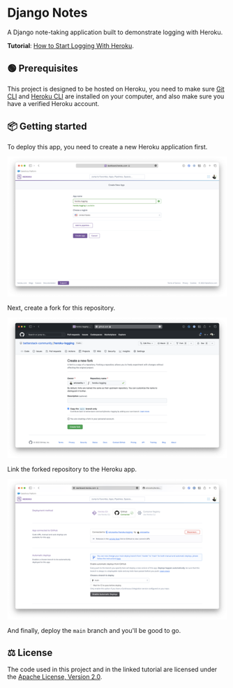 # Django Notes

A Django note-taking application built to demonstrate logging with Heroku.

**Tutorial**: [How to Start Logging With Heroku](https://betterstack.com/community/guides/logging/how-to-start-logging-with-heroku/).

## 🟢 Prerequisites

This project is designed to be hosted on Heroku, you need to make sure [Git CLI](https://git-scm.com/book/en/v2/Getting-Started-Installing-Git) and [Heroku CLI](https://devcenter.heroku.com/articles/getting-started-with-python#set-up) are installed on your computer, and also make sure you have a verified Heroku account.

## 📦 Getting started

To deploy this app, you need to create a new Heroku application first.

![New Heroku app](images/new-heroku-app.png)

Next, create a fork for this repository.

![GitHub Fork](images/github-fork.png)

Link the forked repository to the Heroku app.

![Connect GitHub](images/connect-github.png)

And finally, deploy the `main` branch and you'll be good to go.

## ⚖ License

The code used in this project and in the linked tutorial are licensed under the [Apache License, Version 2.0](LICENSE).
